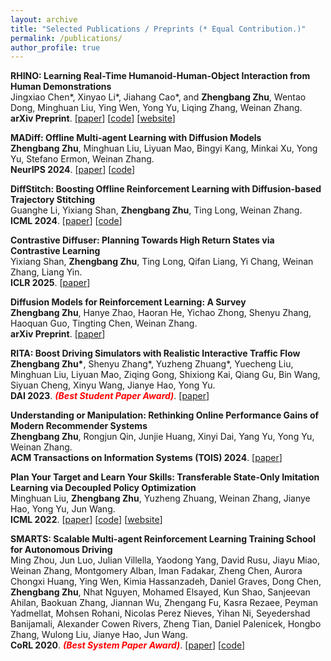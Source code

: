 ```yaml
---
layout: archive
title: "Selected Publications / Preprints (* Equal Contribution.)"
permalink: /publications/
author_profile: true
---
```


<b>RHINO: Learning Real-Time Humanoid-Human-Object Interaction from Human Demonstrations</b> <br>
Jingxiao Chen\*, Xinyao Li\*, Jiahang Cao\*, and <b>Zhengbang Zhu</b>, Wentao Dong, Minghuan Liu, Ying Wen, Yong Yu, Liqing Zhang, Weinan Zhang. <br>
<b>arXiv Preprint</b>. [<a href="http://arxiv.org/abs/2502.13134">paper</a>] [<a href="https://github.com/TimerChen/RHINO">code</a>] [<a href="https://humanoid-interaction.github.io">website</a>]

<b>MADiff: Offline Multi-agent Learning with Diffusion Models</b> <br> 
<b>Zhengbang Zhu</b>, Minghuan Liu, Liyuan Mao, Bingyi Kang, Minkai Xu, Yong Yu, Stefano Ermon, Weinan Zhang. <br> 
<b>NeurIPS 2024</b>. [<a href="https://arxiv.org/abs/2305.17330">paper</a>] [<a href="https://github.com/zbzhu99/madiff">code</a>] 
<br>

<b>DiffStitch: Boosting Offline Reinforcement Learning with Diffusion-based Trajectory Stitching</b> <br>
Guanghe Li, Yixiang Shan, <b>Zhengbang Zhu</b>, Ting Long, Weinan Zhang. <br>
<b>ICML 2024</b>. [<a href="https://arxiv.org/abs/2402.02439">paper</a>] [<a href="https://github.com/guangheli12/DiffStitch">code</a>]
<br>

<b>Contrastive Diffuser: Planning Towards High Return States via Contrastive Learning</b> <br>
Yixiang Shan, <b>Zhengbang Zhu</b>, Ting Long, Qifan Liang, Yi Chang, Weinan Zhang, Liang Yin. <br>
<b>ICLR 2025</b>. [<a href="https://arxiv.org/abs/2402.02772">paper</a>]
<br>

<b>Diffusion Models for Reinforcement Learning: A Survey</b> <br>
<b>Zhengbang Zhu</b>, Hanye Zhao, Haoran He, Yichao Zhong, Shenyu Zhang, Haoquan Guo, Tingting Chen, Weinan Zhang. <br>
<b>arXiv Preprint</b>. [<a href="https://arxiv.org/abs/2311.01223">paper</a>]
<br>

<b>RITA: Boost Driving Simulators with Realistic Interactive Traffic Flow</b> <br>
<b>Zhengbang Zhu\*</b>, Shenyu Zhang\*, Yuzheng Zhuang\*, Yuecheng Liu, Minghuan Liu, Liyuan Mao, Ziqing Gong, Shixiong Kai, Qiang Gu, Bin Wang, Siyuan Cheng, Xinyu Wang, Jianye Hao, Yong Yu. <br>
<b>DAI 2023</b>. <font color="red"><em><strong>(Best Student Paper Award)</strong></em></font>. [<a href="https://arxiv.org/abs/2211.03408">paper</a>]
<br>

<b>Understanding or Manipulation: Rethinking Online Performance Gains of Modern Recommender Systems</b> <br>
<b>Zhengbang Zhu</b>, Rongjun Qin, Junjie Huang, Xinyi Dai, Yang Yu, Yong Yu, Weinan Zhang. <br>
<b>ACM Transactions on Information Systems (TOIS) 2024</b>. [<a href="https://arxiv.org/abs/2210.05662">paper</a>]
<br>

<b>Plan Your Target and Learn Your Skills: Transferable State-Only Imitation Learning via Decoupled Policy Optimization</b> <br>
Minghuan Liu, <b>Zhengbang Zhu</b>, Yuzheng Zhuang, Weinan Zhang, Jianye Hao, Yong Yu, Jun Wang. <br>
<b>ICML 2022</b>. [<a href="https://arxiv.org/abs/2203.02214">paper</a>] [<a href="https://github.com/apexrl/DePO">code</a>] [<a href="https://decoupled-policy-optimization.github.io/">website</a>]
<br>

<b>SMARTS: Scalable Multi-agent Reinforcement Learning Training School for Autonomous Driving</b> <br>
Ming Zhou, Jun Luo, Julian Villella, Yaodong Yang, David Rusu, Jiayu Miao, Weinan Zhang, Montgomery Alban, Iman Fadakar, Zheng Chen, Aurora Chongxi Huang, Ying Wen, Kimia Hassanzadeh, Daniel Graves, Dong Chen, <b>Zhengbang Zhu</b>, Nhat Nguyen, Mohamed Elsayed, Kun Shao, Sanjeevan Ahilan, Baokuan Zhang, Jiannan Wu, Zhengang Fu, Kasra Rezaee, Peyman Yadmellat, Mohsen Rohani, Nicolas Perez Nieves, Yihan Ni, Seyedershad Banijamali, Alexander Cowen Rivers, Zheng Tian, Daniel Palenicek, Hongbo Zhang, Wulong Liu, Jianye Hao, Jun Wang. <br>
<b>CoRL 2020</b>. <font color="red"><em><strong>(Best System Paper Award)</strong></em></font>. [<a href="https://arxiv.org/abs/2010.09776">paper</a>] [<a href="https://github.com/huawei-noah/SMARTS">code</a>]
